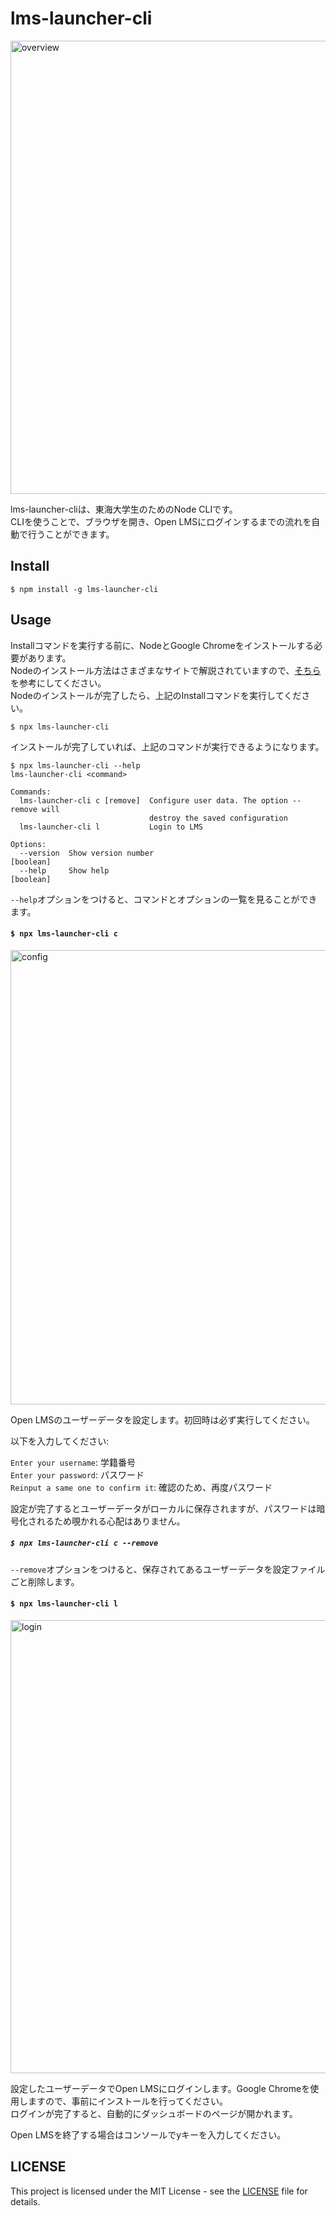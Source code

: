 # lms-launcher-cli

<img width="725" alt="overview" src="https://user-images.githubusercontent.com/62370527/131255227-4733176e-15fd-458d-b8a2-a8aff71c9e0f.png">

lms-launcher-cliは、東海大学生のためのNode CLIです。<br>CLIを使うことで、ブラウザを開き、Open LMSにログインするまでの流れを自動で行うことができます。<br>

## Install

```console
$ npm install -g lms-launcher-cli
```

## Usage

Installコマンドを実行する前に、NodeとGoogle Chromeをインストールする必要があります。<br>Nodeのインストール方法はさまざまなサイトで解説されていますので、[そちら](https://www.google.com/search?q=node+%E3%82%A4%E3%83%B3%E3%82%B9%E3%83%88%E3%83%BC%E3%83%AB)を参考にしてください。<br>Nodeのインストールが完了したら、上記のInstallコマンドを実行してください。<br>

```console
$ npx lms-launcher-cli
```

インストールが完了していれば、上記のコマンドが実行できるようになります。

```console
$ npx lms-launcher-cli --help
lms-launcher-cli <command>

Commands:
  lms-launcher-cli c [remove]  Configure user data. The option --remove will
                               destroy the saved configuration
  lms-launcher-cli l           Login to LMS

Options:
  --version  Show version number                                       [boolean]
  --help     Show help                                                 [boolean]
```

`--help`オプションをつけると、コマンドとオプションの一覧を見ることができます。

#### `$ npx lms-launcher-cli c`

<img width="727" alt="config" src="https://user-images.githubusercontent.com/62370527/131256471-46157ad7-40b0-4046-82f9-ddcea8cdc380.png">

Open LMSのユーザーデータを設定します。初回時は必ず実行してください。<br>

以下を入力してください: 

`Enter your username`: 学籍番号<br>`Enter your password`: パスワード<br>`Reinput a same one to confirm it`: 確認のため、再度パスワード<br>

設定が完了するとユーザーデータがローカルに保存されますが、パスワードは暗号化されるため覗かれる心配はありません。

##### `$ npx lms-launcher-cli c --remove`

`--remove`オプションをつけると、保存されてあるユーザーデータを設定ファイルごと削除します。

#### `$ npx lms-launcher-cli l`

<img width="725" alt="login" src="https://user-images.githubusercontent.com/62370527/131256749-1e3cc0e8-0efe-418b-8a5f-4f880654fea9.png">

設定したユーザーデータでOpen LMSにログインします。Google Chromeを使用しますので、事前にインストールを行ってください。<br>ログインが完了すると、自動的にダッシュボードのページが開かれます。

Open LMSを終了する場合はコンソールでyキーを入力してください。

## LICENSE

This project is licensed under the MIT License - see the [LICENSE](https://github.com/airRnot1106/lms-launcher-cli/blob/main/LICENSE) file for details.